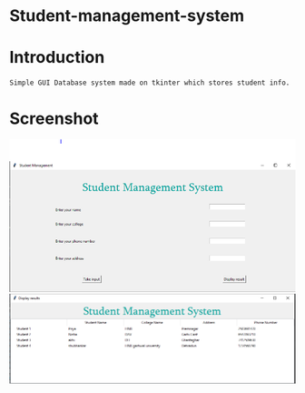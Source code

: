 # Student-management-system

# Introduction
```
Simple GUI Database system made on tkinter which stores student info.
```
# Screenshot
![alt text](https://github.com/akhileshmanish13/Student-management-system/blob/master/sms%201.PNG)
![alt text](https://github.com/akhileshmanish13/Student-management-system/blob/master/sms%202.PNG)
